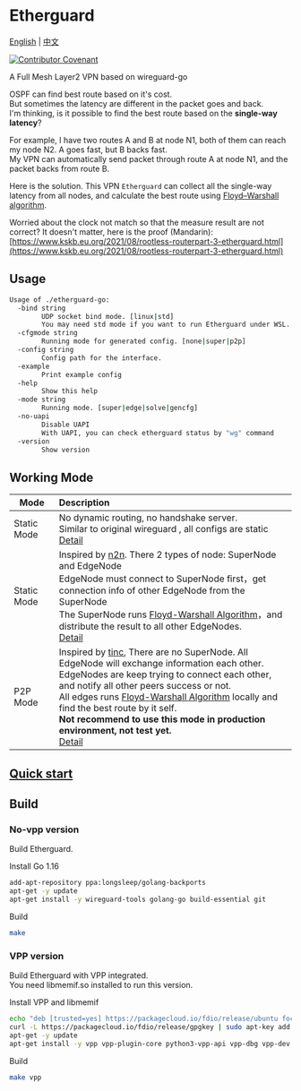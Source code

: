 # Etherguard

[English](#) | [中文](README_zh.md)

[![Contributor Covenant](https://img.shields.io/badge/Contributor%20Covenant-2.1-4baaaa.svg)](code_of_conduct.md)

A Full Mesh Layer2 VPN based on wireguard-go  

OSPF can find best route based on it's cost.  
But sometimes the latency are different in the packet goes and back.  
I'm thinking, is it possible to find the best route based on the **single-way latency**?  

For example, I have two routes A and B at node N1, both of them can reach my node N2. A goes fast, but B backs fast.  
My VPN can automatically send packet through route A at node N1, and the packet backs from route B.

Here is the solution. This VPN `Etherguard` can collect all the single-way latency from all nodes, and calculate the best route using [Floyd–Warshall algorithm](https://en.wikipedia.org/wiki/Floyd–Warshall_algorithm).

Worried about the clock not match so that the measure result are not correct? It doesn't matter, here is the proof (Mandarin):  [https://www.kskb.eu.org/2021/08/rootless-routerpart-3-etherguard.html](https://www.kskb.eu.org/2021/08/rootless-routerpart-3-etherguard.html)

## Usage

```bash
Usage of ./etherguard-go:
  -bind string
        UDP socket bind mode. [linux|std]
        You may need std mode if you want to run Etherguard under WSL. (default "linux")
  -cfgmode string
        Running mode for generated config. [none|super|p2p]
  -config string
        Config path for the interface.
  -example
        Print example config
  -help
        Show this help
  -mode string
        Running mode. [super|edge|solve|gencfg]
  -no-uapi
        Disable UAPI
        With UAPI, you can check etherguard status by "wg" command
  -version
        Show version
```

## Working Mode

Mode        | Description
------------|:-----
Static Mode | No dynamic routing, no handshake server.<br>Similar to original wireguard , all configs are static<br>[Detail](example_config/static_mode/README.md)
Static Mode | Inspired by [n2n](https://github.com/ntop/n2n). There 2 types of node: SuperNode and EdgeNode<br>EdgeNode must connect to SuperNode first，get connection info of other EdgeNode from the SuperNode<br>The SuperNode runs [Floyd-Warshall Algorithm](https://en.wikipedia.org/wiki/Floyd–Warshall_algorithm)，and distribute the result to all other EdgeNodes.<br>[Detail](example_config/super_mode/README.md)
P2P Mode | Inspired by [tinc](https://github.com/gsliepen/tinc), There are no SuperNode. All EdgeNode will exchange information each other.<br>EdgeNodes are keep trying to connect each other, and notify all other peers success or not.<br>All edges runs [Floyd-Warshall Algorithm](https://en.wikipedia.org/wiki/Floyd–Warshall_algorithm) locally and find the best route by it self.<br>**Not recommend to use this mode in production environment, not test yet.**<br>[Detail](example_config/p2p_mode/README.md)

## [Quick start](example_config/super_mode/README.md)

## Build

### No-vpp version

Build Etherguard.  

Install Go 1.16

```bash
add-apt-repository ppa:longsleep/golang-backports
apt-get -y update
apt-get install -y wireguard-tools golang-go build-essential git
```

Build

```bash
make
```

### VPP version

Build Etherguard with VPP integrated.  
You need libmemif.so installed to run this version.

Install VPP and libmemif

```bash
echo "deb [trusted=yes] https://packagecloud.io/fdio/release/ubuntu focal main" > /etc/apt/sources.list.d/99fd.io.list
curl -L https://packagecloud.io/fdio/release/gpgkey | sudo apt-key add -
apt-get -y update
apt-get install -y vpp vpp-plugin-core python3-vpp-api vpp-dbg vpp-dev libmemif libmemif-dev
```

Build

```bash
make vpp
```
